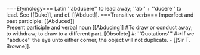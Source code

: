 ===Etymology===
Latin ''abducere'' to lead away; ''ab'' + ''ducere'' to lead. See [[Duke]], and cf. [[Abduct]].
===Transitive verb===
Imperfect and past participle: [[Abduced]]<br>
Present participle and verbal noun [[Abducing]]
#To draw or conduct away; to withdraw; to draw to a different part. [Obsolete]
#:'''Quotations'''
#:*If we ''abduce'' the eye unto either corner, the object will not duplicate. - [[Sir T. Browne]].